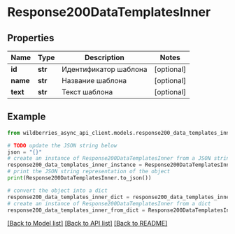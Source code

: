 # Response200DataTemplatesInner


## Properties

Name | Type | Description | Notes
------------ | ------------- | ------------- | -------------
**id** | **str** | Идентификатор шаблона | [optional] 
**name** | **str** | Название шаблона | [optional] 
**text** | **str** | Текст шаблона | [optional] 

## Example

```python
from wildberries_async_api_client.models.response200_data_templates_inner import Response200DataTemplatesInner

# TODO update the JSON string below
json = "{}"
# create an instance of Response200DataTemplatesInner from a JSON string
response200_data_templates_inner_instance = Response200DataTemplatesInner.from_json(json)
# print the JSON string representation of the object
print(Response200DataTemplatesInner.to_json())

# convert the object into a dict
response200_data_templates_inner_dict = response200_data_templates_inner_instance.to_dict()
# create an instance of Response200DataTemplatesInner from a dict
response200_data_templates_inner_from_dict = Response200DataTemplatesInner.from_dict(response200_data_templates_inner_dict)
```
[[Back to Model list]](../README.md#documentation-for-models) [[Back to API list]](../README.md#documentation-for-api-endpoints) [[Back to README]](../README.md)


